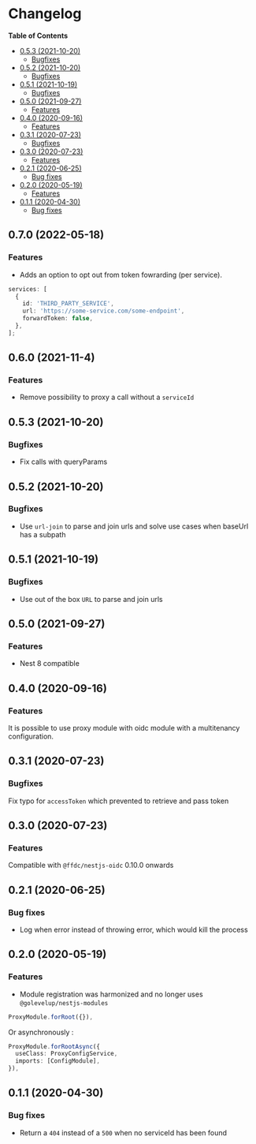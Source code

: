 # Changelog

**Table of Contents**

<!-- TOC depthFrom:2 depthTo:3 -->

- [0.5.3 (2021-10-20)](#053-2021-10-20)
  - [Bugfixes](#bugfixes)
- [0.5.2 (2021-10-20)](#052-2021-10-20)
  - [Bugfixes](#bugfixes-1)
- [0.5.1 (2021-10-19)](#051-2021-10-19)
  - [Bugfixes](#bugfixes-2)
- [0.5.0 (2021-09-27)](#050-2021-09-27)
  - [Features](#features)
- [0.4.0 (2020-09-16)](#040-2020-09-16)
  - [Features](#features-1)
- [0.3.1 (2020-07-23)](#031-2020-07-23)
  - [Bugfixes](#bugfixes-3)
- [0.3.0 (2020-07-23)](#030-2020-07-23)
  - [Features](#features-2)
- [0.2.1 (2020-06-25)](#021-2020-06-25)
  - [Bug fixes](#bug-fixes)
- [0.2.0 (2020-05-19)](#020-2020-05-19)
  - [Features](#features-3)
- [0.1.1 (2020-04-30)](#011-2020-04-30)
  - [Bug fixes](#bug-fixes-1)

<!-- /TOC -->

## 0.7.0 (2022-05-18)

### Features

- Adds an option to opt out from token fowrarding (per service).

```typescript
services: [
  {
    id: 'THIRD_PARTY_SERVICE',
    url: 'https://some-service.com/some-endpoint',
    forwardToken: false,
  },
];
```

## 0.6.0 (2021-11-4)

### Features

- Remove possibility to proxy a call without a `serviceId`

## 0.5.3 (2021-10-20)

### Bugfixes

- Fix calls with queryParams

## 0.5.2 (2021-10-20)

### Bugfixes

- Use `url-join` to parse and join urls and solve use cases when baseUrl has a subpath

## 0.5.1 (2021-10-19)

### Bugfixes

- Use out of the box `URL` to parse and join urls

## 0.5.0 (2021-09-27)

### Features

- Nest 8 compatible

## 0.4.0 (2020-09-16)

### Features

It is possible to use proxy module with oidc module with a multitenancy configuration.

## 0.3.1 (2020-07-23)

### Bugfixes

Fix typo for `accessToken` which prevented to retrieve and pass token

## 0.3.0 (2020-07-23)

### Features

Compatible with `@ffdc/nestjs-oidc` 0.10.0 onwards

## 0.2.1 (2020-06-25)

### Bug fixes

- Log when error instead of throwing error, which would kill the process

## 0.2.0 (2020-05-19)

### Features

- Module registration was harmonized and no longer uses `@golevelup/nestjs-modules`

```ts
ProxyModule.forRoot({}),
```

Or asynchronously :

```ts
ProxyModule.forRootAsync({
  useClass: ProxyConfigService,
  imports: [ConfigModule],
}),
```

## 0.1.1 (2020-04-30)

### Bug fixes

- Return a `404` instead of a `500` when no serviceId has been found

